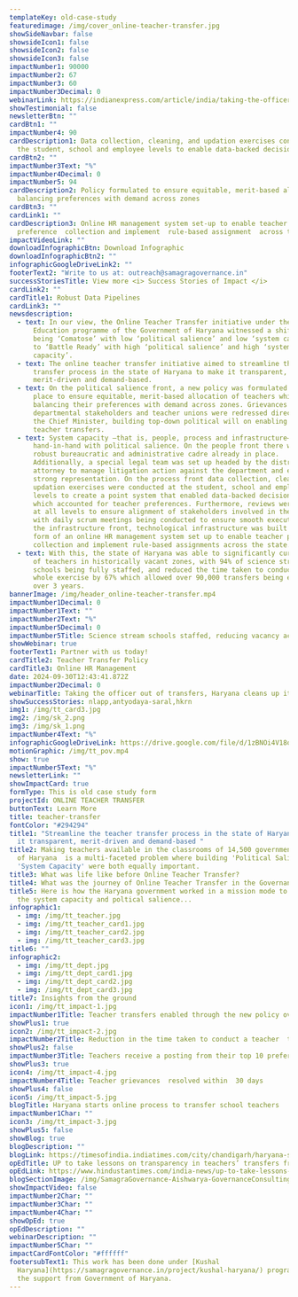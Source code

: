 ```yaml
---
templateKey: old-case-study
featuredimage: /img/cover_online-teacher-transfer.jpg
showSideNavbar: false
showsideIcon1: false
showsideIcon2: false
showsideIcon3: false
impactNumber1: 90000
impactNumber2: 67
impactNumber3: 60
impactNumber3Decimal: 0
webinarLink: https://indianexpress.com/article/india/taking-the-officer-out-of-transfers-haryana-cleans-up-its-schools-5915592/
showTestimonial: false
newsletterBtn: ""
cardBtn1: ""
impactNumber4: 90
cardDescription1: Data collection, cleaning, and updation exercises conducted at
  the student, school and employee levels to enable data-backed decision-making
cardBtn2: ""
impactNumber3Text: "%"
impactNumber4Decimal: 0
impactNumber5: 94
cardDescription2: Policy formulated to ensure equitable, merit-based allocation,
  balancing preferences with demand across zones
cardBtn3: ""
cardLink1: ""
cardDescription3: Online HR management system set-up to enable teacher
  preference  collection and implement  rule-based assignment  across the state
impactVideoLink: ""
downloadInfographicBtn: Download Infographic
downloadInfographicBtn2: ""
infographicGoogleDriveLink2: ""
footerText2: "Write to us at: outreach@samagragovernance.in"
successStoriesTitle: View more <i> Success Stories of Impact </i>
cardLink2: ""
cardTitle1: Robust Data Pipelines
cardLink3: ""
newsdescription:
  - text: In our view, the Online Teacher Transfer initiative under the  Saksham
      Education programme of the Government of Haryana witnessed a shift from
      being ‘Comatose’ with low ‘political salience’ and low ‘system capacity’
      to ‘Battle Ready’ with high ‘political salience’ and high ‘system
      capacity’.
  - text: The online teacher transfer initiative aimed to streamline the teacher
      transfer process in the state of Haryana to make it transparent,
      merit-driven and demand-based.
  - text: On the political salience front, a new policy was formulated and put in
      place to ensure equitable, merit-based allocation of teachers while
      balancing their preferences with demand across zones. Grievances of
      departmental stakeholders and teacher unions were redressed directly by
      the Chief Minister, building top-down political will on enabling online
      teacher transfers.
  - text: System capacity –that is, people, process and infrastructure– grew almost
      hand-in-hand with political salience. On the people front there was a
      robust bureaucratic and administrative cadre already in place.
      Additionally, a special legal team was set up headed by the district
      attorney to manage litigation action against the department and ensure its
      strong representation. On the process front data collection, cleaning, and
      updation exercises were conducted at the student, school and employee
      levels to create a point system that enabled data-backed decision-making
      which accounted for teacher preferences. Furthermore, reviews were enabled
      at all levels to ensure alignment of stakeholders involved in the process,
      with daily scrum meetings being conducted to ensure smooth execution. On
      the infrastructure front, technological infrastructure was built in the
      form of an online HR management system set up to enable teacher preference
      collection and implement rule-based assignments across the state.
  - text: With this, the state of Haryana was able to significantly curb the vacancy
      of teachers in historically vacant zones, with 94% of science stream
      schools being fully staffed, and reduced the time taken to conduct the
      whole exercise by 67% which allowed over 90,000 transfers being enabled
      over 3 years.
bannerImage: /img/header_online-teacher-transfer.mp4
impactNumber1Decimal: 0
impactNumber1Text: ""
impactNumber2Text: "%"
impactNumber5Decimal: 0
impactNumber5Title: Science stream schools staffed, reducing vacancy across zones
showWebinar: true
footerText1: Partner with us today!
cardTitle2: Teacher Transfer Policy
cardTitle3: Online HR Management
date: 2024-09-30T12:43:41.872Z
impactNumber2Decimal: 0
webinarTitle: Taking the officer out of transfers, Haryana cleans up its schools
showSuccessStories: nlapp,antyodaya-saral,hkrn
img1: /img/tt_card3.jpg
img2: /img/sk_2.png
img3: /img/sk_1.png
impactNumber4Text: "%"
infographicGoogleDriveLink: https://drive.google.com/file/d/1zBNOi4V18oLUg6ZUbq_glxPnF7suUV0I/view?usp=sharing
motionGraphic: /img/tt_pov.mp4
show: true
impactNumber5Text: "%"
newsletterLink: ""
showImpactCard: true
formType: This is old case study form
projectId: ONLINE TEACHER TRANSFER
buttonText: Learn More
title: teacher-transfer
fontColor: "#294294"
title1: "Streamline the teacher transfer process in the state of Haryana to make
  it transparent, merit-driven and demand-based "
title2: Making teachers available in the classrooms of 14,500 government schools
  of Haryana  is a multi-faceted problem where building 'Political Salience' and
  'System Capacity' were both equally important.
title3: What was life like before Online Teacher Transfer?
title4: What was the journey of Online Teacher Transfer in the Governance Matrix?
title5: Here is how the Haryana government worked in a mission mode to augment
  the system capacity and poltical salience...
infographic1:
  - img: /img/tt_teacher.jpg
  - img: /img/tt_teacher_card1.jpg
  - img: /img/tt_teacher_card2.jpg
  - img: /img/tt_teacher_card3.jpg
title6: ""
infographic2:
  - img: /img/tt_dept.jpg
  - img: /img/tt_dept_card1.jpg
  - img: /img/tt_dept_card2.jpg
  - img: /img/tt_dept_card3.jpg
title7: Insights from the ground
icon1: /img/tt_impact-1.jpg
impactNumber1Title: Teacher transfers enabled through the new policy over 2016-2019
showPlus1: true
icon2: /img/tt_impact-2.jpg
impactNumber2Title: Reduction in the time taken to conduct a teacher  transfer drive
showPlus2: false
impactNumber3Title: Teachers receive a posting from their top 10 preferences
showPlus3: true
icon4: /img/tt_impact-4.jpg
impactNumber4Title: Teacher grievances  resolved within  30 days
showPlus4: false
icon5: /img/tt_impact-5.jpg
blogTitle: Haryana starts online process to transfer school teachers
impactNumber1Char: ""
icon3: /img/tt_impact-3.jpg
showPlus5: false
showBlog: true
blogDescription: ""
blogLink: https://timesofindia.indiatimes.com/city/chandigarh/haryana-starts-online-process-to-transfer-school-teachers/articleshow/67084222.cms
opEdTitle: UP to take lessons on transparency in teachers’ transfers from Haryana
opEdLink: https://www.hindustantimes.com/india-news/up-to-take-lessons-on-transparency-in-teachers-transfers-from-haryana/story-JEXVCO9ulgIM4zmqGo6TjJ.html
blogSectionImage: /img/SamagraGovernance-Aishwarya-GovernanceConsulting.JPG
showImpactVideo: false
impactNumber2Char: ""
impactNumber3Char: ""
impactNumber4Char: ""
showOpEd: true
opEdDescription: ""
webinarDescription: ""
impactNumber5Char: ""
impactCardFontColor: "#ffffff"
footersubText1: T﻿his work has been done under [Kushal
  Haryana](https://samagragovernance.in/project/kushal-haryana/) program with
  the support from Government of Haryana.
---
```

